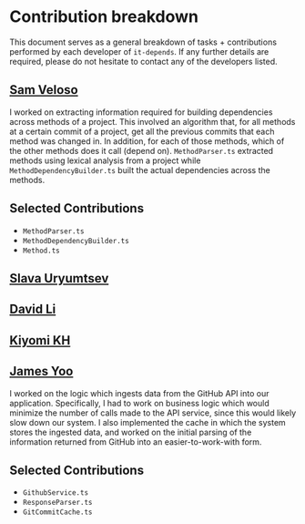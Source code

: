 # Contribution breakdown

This document serves as a general breakdown of tasks + contributions performed by each developer of `it-depends`. If any further details are required, please do not hesitate to contact any of the developers listed.

## [Sam Veloso](https://github.com/scveloso)

I worked on extracting information required for building dependencies across methods of a project. This involved an algorithm that, for all methods at a certain commit of a project, get all the previous commits that each method was changed in. In addition, for each of those methods, which of the other methods does it call (depend on). ```MethodParser.ts``` extracted methods using lexical analysis from a project while ```MethodDependencyBuilder.ts``` built the actual dependencies across the methods. 

## Selected Contributions
* `MethodParser.ts`
* `MethodDependencyBuilder.ts`
* `Method.ts`

## [Slava Uryumtsev](https://github.com/uslava77)

## [David Li](https://github.com/daviidli)

## [Kiyomi KH](https://github.com/kiyomih)

## [James Yoo](https://github.com/jyoo980)

I worked on the logic which ingests data from the GitHub API into our application. Specifically, I had to work on business logic which would minimize the number of calls made to the API service, since this would likely slow down our system. I also implemented the cache in which the system stores the ingested data, and worked on the initial parsing of the information returned from GitHub into an easier-to-work-with form.

## Selected Contributions
* `GithubService.ts`
* `ResponseParser.ts`
* `GitCommitCache.ts`
